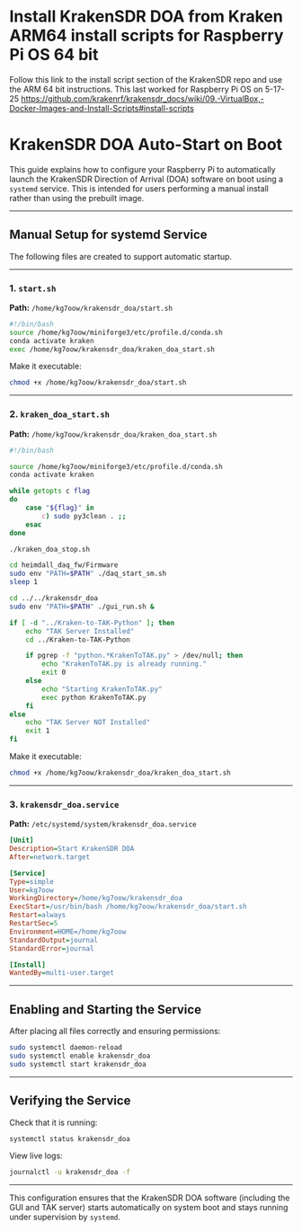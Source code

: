 # Install KrakenSDR DOA from Kraken ARM64 install scripts for Raspberry Pi OS 64 bit

Follow this link to the install script section of the KrakenSDR repo and use the ARM 64 bit instructions. This last worked for Raspberry Pi OS on 5-17-25
https://github.com/krakenrf/krakensdr_docs/wiki/09.-VirtualBox,-Docker-Images-and-Install-Scripts#install-scripts

# KrakenSDR DOA Auto-Start on Boot

This guide explains how to configure your Raspberry Pi to automatically launch the KrakenSDR Direction of Arrival (DOA) software on boot using a `systemd` service. This is intended for users performing a manual install rather than using the prebuilt image.

---

## Manual Setup for systemd Service

The following files are created to support automatic startup.

---

### 1. `start.sh`

**Path:** `/home/kg7oow/krakensdr_doa/start.sh`

```bash
#!/bin/bash
source /home/kg7oow/miniforge3/etc/profile.d/conda.sh
conda activate kraken
exec /home/kg7oow/krakensdr_doa/kraken_doa_start.sh
```

Make it executable:
```bash
chmod +x /home/kg7oow/krakensdr_doa/start.sh
```

---

### 2. `kraken_doa_start.sh`

**Path:** `/home/kg7oow/krakensdr_doa/kraken_doa_start.sh`

```bash
#!/bin/bash

source /home/kg7oow/miniforge3/etc/profile.d/conda.sh
conda activate kraken

while getopts c flag
do
    case "${flag}" in
        c) sudo py3clean . ;;
    esac
done

./kraken_doa_stop.sh

cd heimdall_daq_fw/Firmware
sudo env "PATH=$PATH" ./daq_start_sm.sh
sleep 1

cd ../../krakensdr_doa
sudo env "PATH=$PATH" ./gui_run.sh &

if [ -d "../Kraken-to-TAK-Python" ]; then
    echo "TAK Server Installed"
    cd ../Kraken-to-TAK-Python

    if pgrep -f "python.*KrakenToTAK.py" > /dev/null; then
        echo "KrakenToTAK.py is already running."
        exit 0
    else
        echo "Starting KrakenToTAK.py"
        exec python KrakenToTAK.py
    fi
else
    echo "TAK Server NOT Installed"
    exit 1
fi
```

Make it executable:
```bash
chmod +x /home/kg7oow/krakensdr_doa/kraken_doa_start.sh
```

---

### 3. `krakensdr_doa.service`

**Path:** `/etc/systemd/system/krakensdr_doa.service`

```ini
[Unit]
Description=Start KrakenSDR DOA
After=network.target

[Service]
Type=simple
User=kg7oow
WorkingDirectory=/home/kg7oow/krakensdr_doa
ExecStart=/usr/bin/bash /home/kg7oow/krakensdr_doa/start.sh
Restart=always
RestartSec=5
Environment=HOME=/home/kg7oow
StandardOutput=journal
StandardError=journal

[Install]
WantedBy=multi-user.target
```

---

## Enabling and Starting the Service

After placing all files correctly and ensuring permissions:

```bash
sudo systemctl daemon-reload
sudo systemctl enable krakensdr_doa
sudo systemctl start krakensdr_doa
```

---

## Verifying the Service

Check that it is running:

```bash
systemctl status krakensdr_doa
```

View live logs:

```bash
journalctl -u krakensdr_doa -f
```

---

This configuration ensures that the KrakenSDR DOA software (including the GUI and TAK server) starts automatically on system boot and stays running under supervision by `systemd`.

